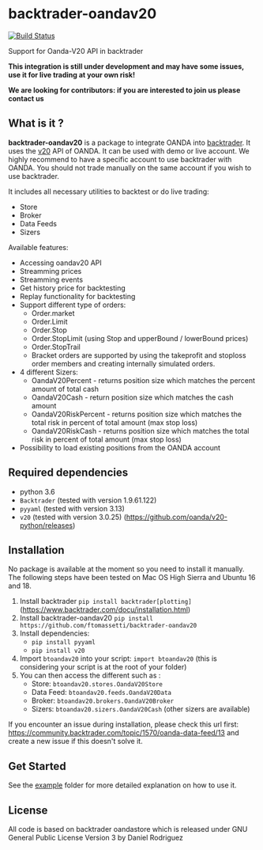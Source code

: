 # backtrader-oandav20

[![Build Status](https://travis-ci.org/ftomassetti/backtrader-oandav20.svg?branch=master)](https://travis-ci.org/ftomassetti/backtrader-oandav20)

Support for Oanda-V20 API in backtrader  

**This  integration is still under development and may have some issues, use it for live trading at your own risk!**

**We are looking for contributors: if you are interested to join us please contact us**



## What is it ?

**backtrader-oandav20** is a package to integrate OANDA into [backtrader](https://www.backtrader.com/).
It uses the [v20](http://developer.oanda.com/rest-live-v20/introduction/) API of OANDA. It can be used with demo or live account.
We highly recommend to have a specific account to use backtrader with OANDA. You should not trade manually on the same account if you wish to use backtrader. 


It includes all necessary utilities to backtest or do live trading:

* Store
* Broker
* Data Feeds
* Sizers 

Available features:

* Accessing oandav20 API
* Streamming prices
* Streamming events
* Get history price for backtesting
* Replay functionality for backtesting
* Support different type of orders:
  * Order.market
  * Order.Limit
  * Order.Stop
  * Order.StopLimit (using Stop and upperBound / lowerBound prices)
  * Order.StopTrail
  * Bracket orders are supported by using the takeprofit and stoploss order members and creating internally simulated orders.
* 4 different Sizers:
  * OandaV20Percent - returns position size which matches the percent amount of total cash
  * OandaV20Cash - return position size which matches the cash amount
  * OandaV20RiskPercent - returns position size which matches the total risk in percent of total amount (max stop loss)
  * OandaV20RiskCash - returns position size which matches the total risk in percent of total amount (max stop loss) 
* Possibility to load existing positions from the OANDA account  



## Required dependencies

* python 3.6 
* ``Backtrader`` (tested with version 1.9.61.122)
* ``pyyaml`` (tested with version 3.13) 
* ``v20`` (tested with version 3.0.25) (https://github.com/oanda/v20-python/releases)



## Installation

No package is available at the moment so you need to install it manually.
The following steps have been tested on Mac OS High Sierra and Ubuntu 16 and 18.

1. Install backtrader ``pip install backtrader[plotting]`` (https://www.backtrader.com/docu/installation.html)
2. Install backtrader-oandav20 ``pip install https://github.com/ftomassetti/backtrader-oandav20``
3. Install dependencies:
    * ``pip install pyyaml``
    * ``pip install v20``
4. Import ``btoandav20`` into your script: ``import btoandav20`` (this is considering your script is at the root of your folder)
5. You can then access the different such as :
    * Store: ``btoandav20.stores.OandaV20Store``
    * Data Feed: ``btoandav20.feeds.OandaV20Data``
    * Broker:  ``btoandav20.brokers.OandaV20Broker``
    * Sizers: ``btoandav20.sizers.OandaV20Cash`` (other sizers are available)

If you encounter an issue during installation, please check this url first: https://community.backtrader.com/topic/1570/oanda-data-feed/13 and create a new issue if this doesn't solve it.



## Get Started
See the [example](examples/oandav20test) folder for more detailed explanation on how to use it.



## License

All code is based on backtrader oandastore which is released under GNU General Public License Version 3 by Daniel Rodriguez
